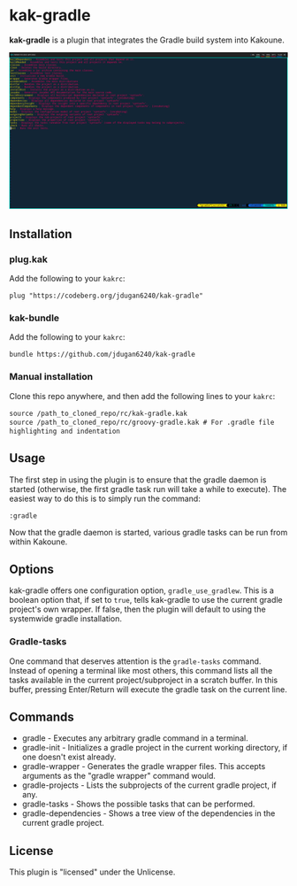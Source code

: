 # kak-gradle 

**kak-gradle** is a plugin that integrates the Gradle build system into Kakoune.

![](screenshot.png)

## Installation

### plug.kak

Add the following to your `kakrc`:

```
plug "https://codeberg.org/jdugan6240/kak-gradle"
```

### kak-bundle

Add the following to your `kakrc`:

```
bundle https://github.com/jdugan6240/kak-gradle
```

### Manual installation

Clone this repo anywhere, and then add the following lines to your `kakrc`:

```
source /path_to_cloned_repo/rc/kak-gradle.kak
source /path_to_cloned_repo/rc/groovy-gradle.kak # For .gradle file highlighting and indentation
```

## Usage

The first step in using the plugin is to ensure that the gradle daemon is started
(otherwise, the first gradle task run will take a while to execute). The easiest way to
do this is to simply run the command:

```
:gradle
```

Now that the gradle daemon is started, various gradle tasks can be run from within Kakoune.

## Options

kak-gradle offers one configuration option, `gradle_use_gradlew`. This is a boolean option that,
if set to `true`, tells kak-gradle to use the current gradle project's own wrapper. If false, then
the plugin will default to using the systemwide gradle installation.

### Gradle-tasks

One command that deserves attention is the `gradle-tasks` command. Instead of opening a terminal
like most others, this command lists all the tasks available in the current project/subproject
in a scratch buffer. In this buffer, pressing Enter/Return will execute the gradle task on
the current line.

## Commands

- gradle - Executes any arbitrary gradle command in a terminal.
- gradle-init - Initializes a gradle project in the current working directory, if one doesn't exist already.
- gradle-wrapper - Generates the gradle wrapper files. This accepts arguments as the "gradle wrapper" command would.
- gradle-projects - Lists the subprojects of the current gradle project, if any.
- gradle-tasks - Shows the possible tasks that can be performed.
- gradle-dependencies - Shows a tree view of the dependencies in the current gradle project. 


## License

This plugin is "licensed" under the Unlicense.
